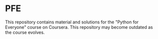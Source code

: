 # PFE
This repository contains material and solutions for the "Python for Everyone" course on Coursera.
This repository may become outdated as the course evolves.

